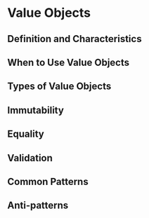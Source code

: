 # Value Objects

## Definition and Characteristics
## When to Use Value Objects
## Types of Value Objects
## Immutability
## Equality
## Validation
## Common Patterns
## Anti-patterns
